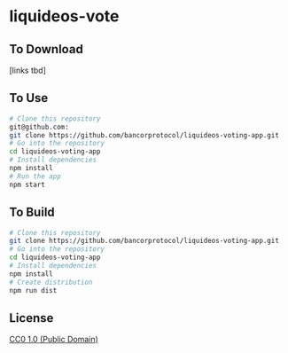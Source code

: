 # liquideos-vote

## To Download

[links tbd]

## To Use

```bash
# Clone this repository
git@github.com:
git clone https://github.com/bancorprotocol/liquideos-voting-app.git
# Go into the repository
cd liquideos-voting-app
# Install dependencies
npm install
# Run the app
npm start
```


## To Build

```bash
# Clone this repository
git clone https://github.com/bancorprotocol/liquideos-voting-app.git
# Go into the repository
cd liquideos-voting-app
# Install dependencies
npm install
# Create distribution
npm run dist
```

## License

[CC0 1.0 (Public Domain)](LICENSE.md)
